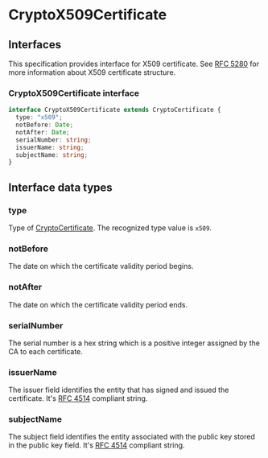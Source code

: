 # CryptoX509Certificate

## Interfaces

This specification provides interface for X509 certificate. See [RFC 5280](https://tools.ietf.org/html/rfc5280) for more information about X509 certificate structure.

### CryptoX509Certificate interface
```ts
interface CryptoX509Certificate extends CryptoCertificate {
  type: "x509";
  notBefore: Date;
  notAfter: Date;
  serialNumber: string;
  issuerName: string;
  subjectName: string;
}
```

## Interface data types

### type

Type of [CryptoCertificate](CRYPTO_CERT.md#CryptoCertificate-interface). The recognized type value is `x509`.

### notBefore

The date on which the certificate validity period begins.

### notAfter

The date on which the certificate validity period ends.

### serialNumber

The serial number is a hex string which is a positive integer assigned by the CA to each certificate.

### issuerName

The issuer field identifies the entity that has signed and issued the certificate. It's [RFC 4514](https://tools.ietf.org/html/rfc4514.html) compliant string.

### subjectName

The subject field identifies the entity associated with the public key stored in the public key field. It's [RFC 4514](https://tools.ietf.org/html/rfc4514.html) compliant string.